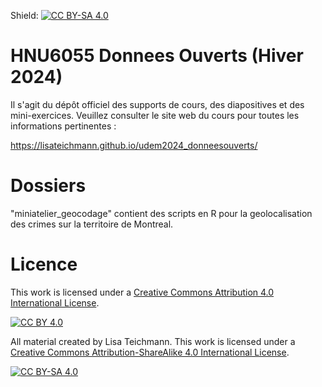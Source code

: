 Shield: [![CC BY-SA 4.0][cc-by-sa-shield]][cc-by-sa]
# HNU6055 Donnees Ouverts (Hiver 2024)

Il s'agit du dépôt officiel des supports de cours, des diapositives et des mini-exercices. 
Veuillez consulter le site web du cours pour toutes les informations pertinentes :

https://lisateichmann.github.io/udem2024_donneesouverts/

# Dossiers

"miniatelier_geocodage" contient des scripts en R pour la geolocalisation des crimes sur la territoire de Montreal.

# Licence

This work is licensed under a
[Creative Commons Attribution 4.0 International License][cc-by].

[![CC BY 4.0][cc-by-image]][cc-by]

[cc-by]: http://creativecommons.org/licenses/by/4.0/
[cc-by-image]: https://i.creativecommons.org/l/by/4.0/88x31.png
[cc-by-shield]: https://img.shields.io/badge/License-CC%20BY%204.0-lightgrey.svg

All material created by Lisa Teichmann.
This work is licensed under a
[Creative Commons Attribution-ShareAlike 4.0 International License][cc-by-sa].

[![CC BY-SA 4.0][cc-by-sa-image]][cc-by-sa]

[cc-by-sa]: http://creativecommons.org/licenses/by-sa/4.0/
[cc-by-sa-image]: https://licensebuttons.net/l/by-sa/4.0/88x31.png
[cc-by-sa-shield]: https://img.shields.io/badge/License-CC%20BY--SA%204.0-lightgrey.svg
